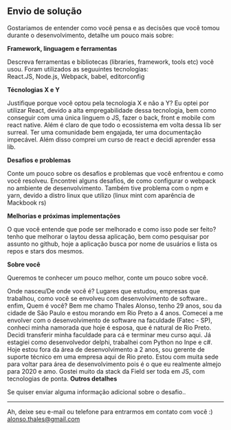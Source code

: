 ## Envio de solução

Gostariamos de entender como você pensa e as decisões que você tomou durante o desenvolvimento, detalhe um pouco mais sobre:

**Framework, linguagem e ferramentas**

Descreva ferramentas e bibliotecas (libraries, framework, tools etc) você usou.
Foram utilizados as seguuintes tecnologias:  
React.JS, Node.js, Webpack, babel, editorconfig

**Técnologias X e Y**

Justifique porque você optou pela tecnologia X e não a Y?
Eu optei por utilizar React, devido a alta empregabilidade dessa tecnologia, bem como conseguir com uma única linguem o JS, fazer o back, front e mobile com react native. 
Além é claro de que todo o ecossistema em volta dessa lib ser surreal. Ter uma comunidade bem engajada, ter uma documentação impecável. Além disso comprei um curso de react e decidi aprender essa lib.

**Desafios e problemas**

Conte um pouco sobre os desafios e problemas que você enfrentou e como você resolveu.
Encontrei alguns desafios, de como configurar o webpack no ambiente de desenvolvimento. Também tive problema com o npm e yarn, devido a distro linux que utilizo (linux mint com aparência de Mackbook rs)

**Melhorias e próximas implementações**

O que você entende que pode ser melhorado e como isso pode ser feito?
tenho que melhorar o laytou dessa aplicação, bem como pesquisar por assunto no github, hoje a aplicação busca por nome de usuários e lista os repos e stars dos mesmos. 

**Sobre você**

Queremos te conhecer um pouco melhor, conte um pouco sobre você.

Onde nasceu/De onde você é? Lugares que estudou, empresas que trabalhou, como você se envolveu com desenvolvimento de software.. enfim, Quem é você?
Bem me chamo Thales Alonso, tenho 29 anos, sou da cidade de São Paulo e estou morando em Rio Preto a 4 anos. Comecei a me envolver com o desenvolvimento de software na faculdade (Fatec - SP), conheci minha namorada que hoje é esposa, que é natural de Rio Preto. Decidi transferir minha faculdade para cá e terminar meu curso aqui. 
Já estagiei como desenvolvedor delphi, trabalhei com Python no Inpe e c#. Hoje estou fora da área de desenvolvimento a 2 anos, sou gerente de suporte técnico em uma empresa aqui de Rio preto. 
Estou com muita sede para voltar para área de desenvolvimento pois é o que eu realmente almejo para 2020 e amo. Gostei muito da stack da Field ser toda em JS, com  tecnologias de ponta. 
**Outros detalhes**

Se quiser enviar alguma informação adicional sobre o desafio..


---

Ah, deixe seu e-mail ou telefone para entrarmos em contato com você :) 
alonso.thales@gmail.com



